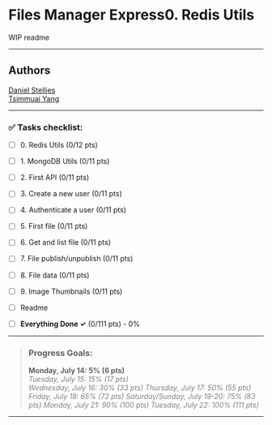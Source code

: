 # Files Manager Express0. Redis Utils 

WIP readme

----

## Authors
[Daniel Stelljes](https://github.com/Zytronium)  
[Tsimmuaj Yang](https://github.com/Jimwall0)  

----

### ✅ Tasks checklist:
- [ ] ​0. Redis Utils (0/12 pts)
- [ ] ​1. MongoDB Utils (0/11 pts)
- [ ] ​2. First API (0/11 pts)
- [ ] ​3. Create a new user (0/11 pts)
- [ ] ​4. Authenticate a user (0/11 pts)
- [ ] ​5. First file (0/11 pts)
- [ ] ​6. Get and list file (0/11 pts)
- [ ] ​7. File publish/unpublish (0/11 pts)
- [ ] ​8. File data (0/11 pts)
- [ ] ​9. Image Thumbnails (0/11 pts)


- [ ] Readme
- [ ] **Everything Done ✓** (0/111 pts) - 0%

---

>### Progress Goals:
><strong>Monday, July 14: 5% (6 pts)</strong>  
<em style="color: gray">Tuesday, July 15: 15% (17 pts)</em>  
<em style="color: gray">Wednesday, July 16: 30% (33 pts)</em>
<em style="color: gray">Thursday, July 17: 50% (55 pts)</em>  
<em style="color: gray">Friday, July 18: 65% (72 pts)</em>
<em style="color: gray">Saturday/Sunday, July 19-20: 75% (83 pts)</em>
<em style="color: gray">Monday, July 21: 90% (100 pts)</em>
<em style="color: gray">Tuesday, July 22: 100% (111 pts)</em>
---